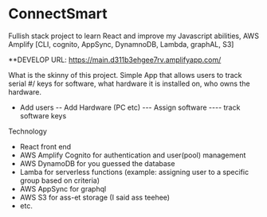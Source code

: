 # ConnectSmart

Fullish stack project to learn React and improve my Javascript abilities, AWS Amplify [CLI, cognito, AppSync, DynamnoDB, Lambda, graphAL, S3]

**DEVELOP URL: https://main.d311b3ehgee7rv.amplifyapp.com/

What is the skinny of this project. Simple App that allows users to track serial #/ keys for software, what hardware it is installed on, who owns the hardware.

- Add users
-- Add Hardware (PC etc)
--- Assign software
---- track software keys

Technology

- React front end
- AWS Amplify Cognito for authentication and user(pool) management
- AWS DynamoDB for you guessed the database
- Lamba for serverless functions (example: assigning user to a specific group based on criteria)
- AWS AppSync for graphql
- AWS S3 for ass-et storage (I said ass teehee)
- etc.


